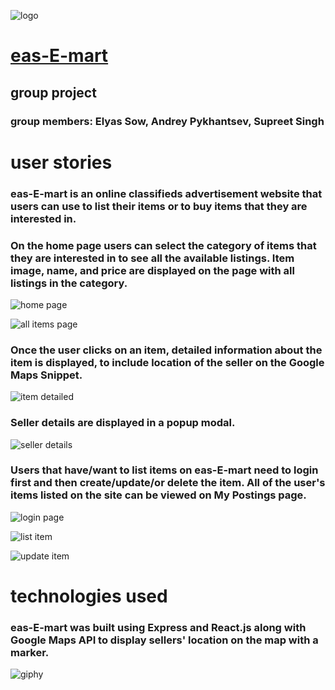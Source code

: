 ![logo](https://farm2.staticflickr.com/1857/29293702507_7293f93bdb.jpg)
# [eas-E-mart](http://eas-e-mart.herokuapp.com/)

## __group project__
### group members: **E**lyas Sow, **A**ndrey Pykhantsev, **S**upreet Singh

# user stories

### eas-E-mart is an online classifieds advertisement website that users can use to list their items or to buy items that they are interested in.

### On the home page users can select the category of items that they are interested in to see all the available listings. Item image, name, and price are displayed on the page with all listings in the category.

![home page](https://farm2.staticflickr.com/1886/44229233871_453f2b9fcd.jpg)

![all items page](https://farm2.staticflickr.com/1861/30361519238_66d3b3181a.jpg)

### Once the user clicks on an item, detailed information about the item is displayed, to include location of the seller on the Google Maps Snippet.

![item detailed](https://farm2.staticflickr.com/1861/44180463942_fec45d4f60.jpg)

### Seller details are displayed in a popup modal.

![seller details](https://farm2.staticflickr.com/1833/44229233591_84ba8b8d32.jpg)

### Users that have/want to list items on **eas-E-mart** need to login first and then create/update/or delete the item. All of the user's items listed on the site can be viewed on **My Postings** page.

![login page](https://farm2.staticflickr.com/1892/44229233401_d094b529eb.jpg)

![list item](https://farm2.staticflickr.com/1870/43511464084_d672f247dc.jpg)

![update item](https://farm2.staticflickr.com/1898/43511464494_cc8bb83b0d.jpg)

# technologies used

### **eas-E-mart** was built using Express and React.js along with Google Maps API to display sellers' location on the map with a marker.

![giphy](https://media.giphy.com/media/NUKXPmH1hqWfrbhQjm/giphy.gif)

<!-- # Responsive design
### eas-E-mart was built with responsive design in mind and can be accessed on all devices

![iphone giphy](https://media.giphy.com/media/WxJhUIO8gj7t5g2KHi/giphy.gif) -->


